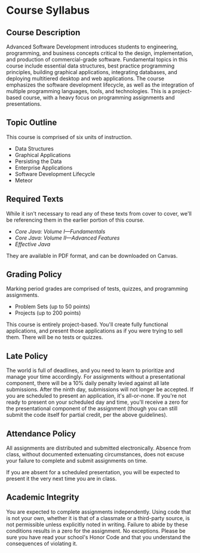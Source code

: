 # Course Syllabus

## Course Description

Advanced Software Development introduces students to engineering, programming, and business concepts critical to the design, implementation, and production of commercial-grade software. Fundamental topics in this course include essential data structures, best practice programming principles, building graphical applications, integrating databases, and deploying multitiered desktop and web applications. The course emphasizes the software development lifecycle, as well as the integration of multiple programming languages, tools, and technologies. This is a project-based course, with a heavy focus on programming assignments and presentations.

## Topic Outline

This course is comprised of six units of instruction.

* Data Structures
* Graphical Applications
* Persisting the Data
* Enterprise Applications
* Software Development Lifecycle
* Meteor

## Required Texts

While it isn't necessary to read any of these texts from cover to cover, we'll be referencing them in the earlier portion of this course.

* _Core Java: Volume I—Fundamentals_
* _Core Java: Volume II—Advanced Features_
* _Effective Java_

They are available in PDF format, and can be downloaded on Canvas.

## Grading Policy

Marking period grades are comprised of tests, quizzes, and programming assignments.

* Problem Sets \(up to 50 points\)
* Projects \(up to 200 points\)

This course is entirely project-based. You'll create fully functional applications, and present those applications as if you were trying to sell them. There will be no tests or quizzes.

## Late Policy

The world is full of deadlines, and you need to learn to prioritize and manage your time accordingly. For assignments without a presentational component, there will be a 10% daily penalty levied against all late submissions. After the ninth day, submissions will not longer be accepted. If you are scheduled to present an application, it's all-or-none. If you're not ready to present on your scheduled day and time, you'll receive a zero for the presentational component of the assignment \(though you can still submit the code itself for partial credit, per the above guidelines\).

## Attendance Policy

All assignments are distributed and submitted electronically. Absence from class, without documented extenuating circumstances, does not excuse your failure to complete and submit assignments on time.

If you are absent for a scheduled presentation, you will be expected to present it the very next time you are in class.

## Academic Integrity

You are expected to complete assignments independently. Using code that is not your own, whether it is that of a classmate or a third-party source, is not permissible unless explicitly noted in writing. Failure to abide by these conditions results in a zero for the assignment. No exceptions. Please be sure you have read your school's Honor Code and that you understand the consequences of violating it.

